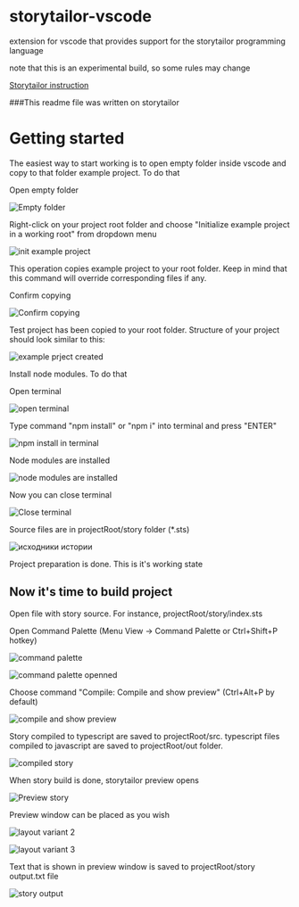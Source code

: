 # storytailor-vscode
extension for vscode that provides support for the storytailor programming language

note that this is an experimental build, so some rules may change

[Storytailor instruction](https://github.com/freewebtime/storyscriptOrigins/blob/master/Instruction.md)

###This readme file was written on storytailor

# Getting started

The easiest way to start working is to open empty folder inside vscode and copy to that folder example project. To do that

Open empty folder

![Empty folder](https://raw.githubusercontent.com/freewebtime/storytailor-vscode-extension/master/client/lib/images/vscode_empty.png)

Right-click on your project root folder and choose "Initialize example project in a working root" from dropdown menu

![init example project](https://raw.githubusercontent.com/freewebtime/storytailor-vscode-extension/master/client/lib/images/init_example_project.png)

This operation copies example project to your root folder. Keep in mind that this command will override corresponding files if any. 

Confirm copying

![Confirm copying](https://raw.githubusercontent.com/freewebtime/storytailor-vscode-extension/master/client/lib/images/confirm_init_example_project.png)

Test project has been copied to your root folder. Structure of your project should look similar to this:

![example prject created](https://raw.githubusercontent.com/freewebtime/storytailor-vscode-extension/master/client/lib/images/example_project_created.png)

Install node modules. To do that

Open terminal

![open terminal](https://raw.githubusercontent.com/freewebtime/storytailor-vscode-extension/master/client/lib/images/open_terminal.png)

Type command "npm install" or "npm i" into terminal and press "ENTER"

![npm install in terminal](https://raw.githubusercontent.com/freewebtime/storytailor-vscode-extension/master/client/lib/images/npm_install.png)

Node modules are installed

![node modules are installed](https://raw.githubusercontent.com/freewebtime/storytailor-vscode-extension/master/client/lib/images/node_modules_created.png)

Now you can close terminal

![Close terminal](https://raw.githubusercontent.com/freewebtime/storytailor-vscode-extension/master/client/lib/images/close_terminal.png)

Source files are in projectRoot/story folder (*.sts)

![исходники истории](https://raw.githubusercontent.com/freewebtime/storytailor-vscode-extension/master/client/lib/images/story_source_files.png)

Project preparation is done. This is it's working state

## Now it's time to build project
Open file with story source. For instance, projectRoot/story/index.sts 

Open Command Palette (Menu View -> Command Palette or Ctrl+Shift+P hotkey) 

![command palette](https://raw.githubusercontent.com/freewebtime/storytailor-vscode-extension/master/client/lib/images/command_palette.png)

![command palette openned](https://raw.githubusercontent.com/freewebtime/storytailor-vscode-extension/master/client/lib/images/command_palette_openned.png)

Choose command "Compile: Compile and show preview" (Ctrl+Alt+P by default)

![compile and show preview](https://raw.githubusercontent.com/freewebtime/storytailor-vscode-extension/master/client/lib/images/compile_and_show_preview.png)

Story compiled to typescript are saved to projectRoot/src. 
typescript files compiled to javascript are saved to projectRoot/out folder.

![compiled story](https://raw.githubusercontent.com/freewebtime/storytailor-vscode-extension/master/client/lib/images/compiled_story.png)

When story build is done, storytailor preview opens

![Preview story](https://raw.githubusercontent.com/freewebtime/storytailor-vscode-extension/master/client/lib/images/preview_story.png)

Preview window can be placed as you wish

![layout variant 2](https://raw.githubusercontent.com/freewebtime/storytailor-vscode-extension/master/client/lib/images/layout_2.png)

![layout variant 3](https://raw.githubusercontent.com/freewebtime/storytailor-vscode-extension/master/client/lib/images/layout_3.png)

Text that is shown in preview window is saved to projectRoot/story output.txt file

![story output](https://raw.githubusercontent.com/freewebtime/storytailor-vscode-extension/master/client/lib/images/story_output.png)